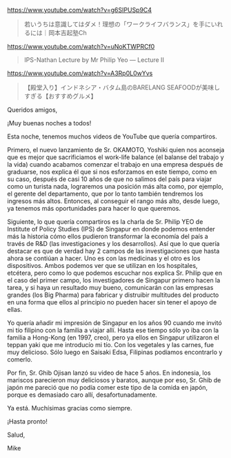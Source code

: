 https://www.youtube.com/watch?v=g6SIPUSp9C4

> 若いうちは意識してはダメ！理想の「ワークライフバランス」を手にいれるには｜岡本吉起塾Ch 

https://www.youtube.com/watch?v=uNoKTWPRCf0

> IPS-Nathan Lecture by Mr Philip Yeo — Lecture II

https://www.youtube.com/watch?v=A3Rp0L0wYvs

> 【殿堂入り】インドネシア・バタム島のBARELANG SEAFOODが美味しすぎる【おすすめグルメ】 

Queridos amigos,

¡Muy buenas noches a todos!

Esta noche, tenemos muchos videos de YouTube que quería compartiros. 

Primero, el nuevo lanzamiento de Sr. OKAMOTO, Yoshiki quien nos aconseja que es mejor que sacrificiamos el work-life balance (el balanse del trabajo y la vida) cuando acabamos comenzar el trabajo en una empresa después de graduarse, nos explica él que si nos esforzamos en este tiempo, como en su caso, después de casi 10 años de que no salimos del país para viajar como un turista nada, lograremos una posición más alta como, por ejemplo, el gerente del departamento, que por lo tanto también tendremos los ingresos más altos. Entonces, al conseguir el rango más alto, desde luego, ya tenemos más oportunidades para hacer lo que queremos.

Siguiente, lo que quería compartiros es la charla de Sr. Philip YEO de Institute of Policy Studies (IPS) de Singapur en donde podemos entender más la historia cómo ellos pudieron transformar la economía del país a través de R&D (las investigaciones y los desarrollos). Así que lo que quería destacar es que de verdad hay 2 campos de las investigaciones que hasta ahora se contiúan a hacer. Uno es con las medicinas y el otro es los dispositivos. Ambos podemos ver que se utilizan en los hospitales, etcétera, pero como lo que podemos escuchar nos explica Sr. Philip que en el caso del primer campo, los investigadores de Singapur primero hacen la tarea, y si haya un resultado muy bueno, comunicarán con las empresas grandes (los Big Pharma) para fabricar y distruibir multitudes del producto en una forma que ellos al principio no pueden hacer sin tener el apoyo de ellas.

Yo quería añadir mi impresión de Singapur en los años 90 cuando me invitó mi tío filipino con la familia a viajar allí. Hasta ese tiempo sólo yo iba con la familia a Hong-Kong (en 1997, creo), pero ya ellos en Singapur utilizaron el teppan yaki que me introducío mi tío. Con los vegetales y las carnes, fue muy delicioso. Sólo luego en Saisaki Edsa, Filipinas podíamos encontrarlo y comerlo.

Por fin, Sr. Ghib Ojisan lanzó su video de hace 5 años. En indonesia, los mariscos parecieron muy deliciosos y baratos, aunque por eso, Sr. Ghib de japón me pareció que no podía comer este tipo de la comida en japón, porque es demasiado caro allí, desafortunadamente.

Ya está. Muchísimas gracias como siempre.

¡Hasta pronto!

Salud,

Mike
